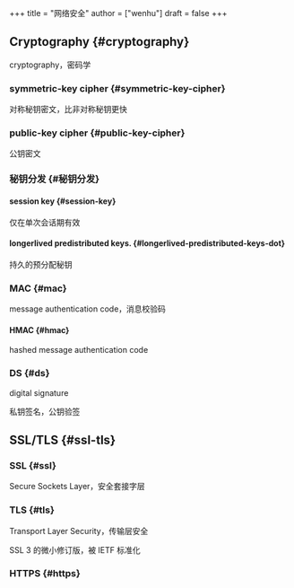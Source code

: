 +++
title = "网络安全"
author = ["wenhu"]
draft = false
+++

## Cryptography {#cryptography}

cryptography，密码学


### symmetric-key cipher {#symmetric-key-cipher}

对称秘钥密文，比非对称秘钥更快


### public-key cipher {#public-key-cipher}

公钥密文


### 秘钥分发 {#秘钥分发}


#### session key {#session-key}

仅在单次会话期有效


#### longerlived predistributed keys. {#longerlived-predistributed-keys-dot}

持久的预分配秘钥


### MAC {#mac}

message authentication code，消息校验码


#### HMAC {#hmac}

hashed message authentication code


### DS {#ds}

digital signature

私钥签名，公钥验签


## SSL/TLS {#ssl-tls}


### SSL {#ssl}

Secure Sockets Layer，安全套接字层


### TLS {#tls}

Transport Layer Security，传输层安全

SSL 3 的微小修订版，被 IETF 标准化


### HTTPS {#https}
